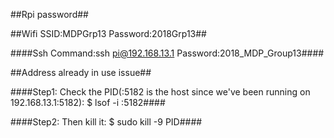 ##Rpi password##

##Wifi SSID:MDPGrp13 Password:2018Grp13##

####Ssh Command:ssh pi@192.168.13.1 Password:2018_MDP_Group13####

##Address already in use issue##

####Step1: Check the PID(:5182 is the host since we've been running on 192.168.13.1:5182): $ lsof -i :5182####

####Step2: Then kill it: $ sudo kill -9 PID####
